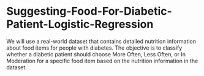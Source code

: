 # Suggesting-Food-For-Diabetic-Patient-Logistic-Regression
<p>We will use a real-world dataset that contains detailed nutrition information about food items for people with diabetes. The objective is to classify whether a diabetic patient should choose More Often, Less Often, or In Moderation for a specific food item based on the nutrition information in the dataset.</p>
